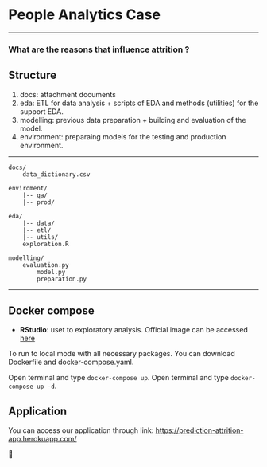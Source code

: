 # People Analytics Case
<hr>

### What are the reasons that  influence  attrition ?

## Structure

1. docs: attachment documents
2. eda: ETL for data analysis + scripts of EDA and methods (utilities) for the support EDA.
3. modelling: previous data preparation + building and evaluation of the model.
4. environment: preparaing models for the testing and production environment.

<hr>

```
docs/
	data_dictionary.csv
	
enviroment/
	|-- qa/
	|-- prod/

eda/
	|-- data/
	|-- etl/
	|-- utils/
	exploration.R

modelling/
	evaluation.py
    	model.py
    	preparation.py

```

<hr>

## Docker compose

 - **RStudio**: uset to exploratory analysis. Official image can be accessed [here](https://hub.docker.com/r/rocker/rstudio/dockerfile)

 To run to local mode with all necessary packages. You can download Dockerfile and docker-compose.yaml. 

 Open terminal and type `docker-compose up`. Open terminal and type `docker-compose up -d`.

## Application

You can access our application through link: https://prediction-attrition-app.herokuapp.com/

:rocket:
